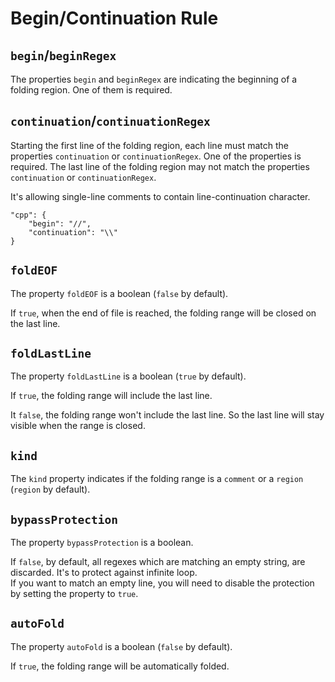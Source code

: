 # Begin/Continuation Rule

## `begin`/`beginRegex`

The properties `begin` and `beginRegex` are indicating the beginning of a folding region. One of them is required.

## `continuation`/`continuationRegex`

Starting the first line of the folding region, each line must match the properties `continuation` or `continuationRegex`. One of the properties is required.
The last line of the folding region may not match the properties `continuation` or `continuationRegex`.

It's allowing single-line comments to contain line-continuation character.

```
"cpp": {
    "begin": "//",
    "continuation": "\\"
}
```

## `foldEOF`

The property `foldEOF` is a boolean (`false` by default).

If `true`, when the end of file is reached, the folding range will be closed on the last line.

## `foldLastLine`

The property `foldLastLine` is a boolean (`true` by default).

If `true`, the folding range will include the last line.

It `false`, the folding range won't include the last line. So the last line will stay visible when the range is closed.

## `kind`

The `kind` property indicates if the folding range is a `comment` or a `region` (`region` by default).

## `bypassProtection`

The property `bypassProtection` is a boolean.

If `false`, by default, all regexes which are matching an empty string, are discarded. It's to protect against infinite loop.<br/>
If you want to match an empty line, you will need to disable the protection by setting the property to `true`.

## `autoFold`

The property `autoFold` is a boolean (`false` by default).

If `true`, the folding range will be automatically folded.
